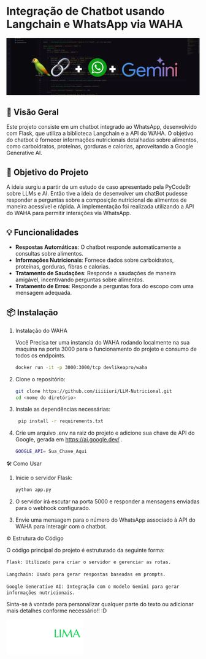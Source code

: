# Integração de Chatbot usando Langchain e WhatsApp via WAHA

<img src="markdown/ProjetoLangChain.png">

## 🚀 Visão Geral

Este projeto consiste em um chatbot integrado ao WhatsApp, desenvolvido com Flask, que utiliza a biblioteca Langchain e a API do WAHA. O objetivo do chatbot é fornecer informações nutricionais detalhadas sobre alimentos, como carboidratos, proteínas, gorduras e calorias, aproveitando a Google Generative AI.

## 🎯 Objetivo do Projeto

A ideia surgiu a partir de um estudo de caso apresentado pela PyCodeBr sobre LLMs e AI.
Então tive a ideia de desenvolver um chatBot pudesse responder a perguntas sobre a composição nutricional de alimentos de maneira acessível e rápida. A implementação foi realizada utilizando a API do WAHA para permitir interações via WhatsApp.

## 💡 Funcionalidades

- **Respostas Automáticas**: O chatbot responde automaticamente a consultas sobre alimentos.
- **Informações Nutricionais**: Fornece dados sobre carboidratos, proteínas, gorduras, fibras e calorias.
- **Tratamento de Saudações**: Responde a saudações de maneira amigável, incentivando perguntas sobre alimentos.
- **Tratamento de Erros**: Responde a perguntas fora do escopo com uma mensagem adequada.

## 📦 Instalação


1. Instalação do WAHA

    Você Precisa ter uma instancia do WAHA rodando localmente na sua maquina na porta 3000 para o funcionamento do projeto e consumo de todos os endpoints.

    ```bash
    docker run -it -p 3000:3000/tcp devlikeapro/waha
    ```


2. Clone o repositório:

   ```bash
   git clone https://github.com/iiiiiuri/LLM-Nutricional.git
   cd <nome do diretório>
   ```


3. Instale as dependências necessárias:

   ```bash
    pip install -r requirements.txt
   ```


4. Crie um arquivo .env na raiz do projeto e adicione sua chave de API do Google, gerada em https://ai.google.dev/ .


    ```bash
    GOOGLE_API= Sua_Chave_Aqui
    ```


🛠️ Como Usar

 1. Inicie o servidor Flask:

    ```bash
    python app.py
    ```


2. O servidor irá escutar na porta 5000 e responder a mensagens enviadas para o webhook configurado.

3. Envie uma mensagem para o número do WhatsApp associado à API do WAHA para interagir com o chatbot.

⚙️ Estrutura do Código

O código principal do projeto é estruturado da seguinte forma:

    Flask: Utilizado para criar o servidor e gerenciar as rotas.

    Langchain: Usado para gerar respostas baseadas em prompts.

    Google Generative AI: Integração com o modelo Gemini para gerar informações nutricionais.



Sinta-se à vontade para personalizar qualquer parte do texto ou adicionar mais detalhes conforme necessário!! :D

<img src="markdown/logoIuri.svg" width="200">